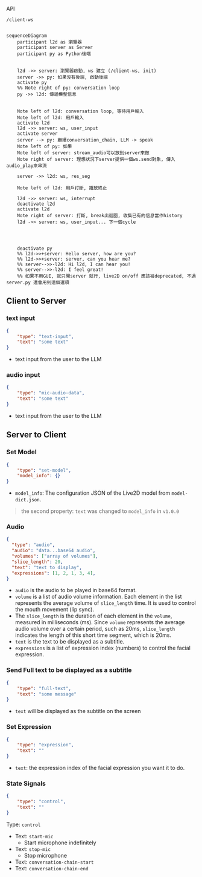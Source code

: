 API

`/client-ws`



~~~mermaid

sequenceDiagram
    participant l2d as 瀏覽器
    participant server as Server
    participant py as Python後端

    
    l2d ->> server: 瀏覽器啟動, ws 建立 (/client-ws, init)
    server ->> py: 如果沒有後端, 啟動後端
    activate py
    %% Note right of py: conversation loop
    py ->> l2d: 傳遞模型信息

    
    Note left of l2d: conversation loop, 等待用戶輸入
    Note left of l2d: 用戶輸入
    activate l2d
    l2d ->> server: ws, user_input
    activate server
    server --> py: 繼續conversation_chain, LLM -> speak
    Note left of py: 如果
    Note left of server: stream_audio可以放到server來做 
    Note right of server: 理想狀況下server提供一個ws.send對象, 傳入audio_play來串流
    
    server ->> l2d: ws, res_seg

    Note left of l2d: 用戶打斷, 播放終止
    
    l2d ->> server: ws, interrupt
    deactivate l2d
    activate l2d
    Note right of server: 打斷, break出迴圈, 收集已有的信息當作history
    l2d ->> server: ws, user_input... 下一個cycle




    deactivate py
    %% l2d->>+server: Hello server, how are you?
    %% l2d->>+server: server, can you hear me?
    %% server-->>-l2d: Hi l2d, I can hear you!
    %% server-->>-l2d: I feel great!
    %% 如果不用GUI, 就只開server 就行, live2D on/off 應該被deprecated, 不過server.py 還會用到這個選項

~~~









## Client to Server

### text input

~~~json
{
	"type": "text-input",
	"text": "some text"
}
~~~

- text input from the user to the LLM



### audio input

~~~json
{
	"type": "mic-audio-data",
	"text": "some text"
}
~~~

- text input from the user to the LLM





## Server to Client





### Set Model

~~~json
{
	"type": "set-model",
	"model_info": {}
}
~~~

- `model_info`: The configuration JSON of the Live2D model from `model-dict.json`.

> the second property: `text` was changed to `model_info` in `v1.0.0`


### Audio

~~~json
{
  "type": "audio",
  "audio": "data...base64 audio",
  "volumes": ["array of volumes"],
  "slice_length": 20,
  "text": "text to display",
  "expressions": [1, 2, 1, 3, 4],
}
~~~

- `audio` is the audio to be played in base64 format.
- `volume` is a list of audio volume information. Each element in the list represents the average volume of `slice_length` time. It is used to control the mouth movement (lip sync).
- The `slice_length` is the duration of each element in the `volume`, measured in milliseconds (ms). Since `volume` represents the average audio volume over a certain period, such as 20ms, `slice_length` indicates the length of this short time segment, which is 20ms.
- `text` is the text to be displayed as a subtitle.
- `expressions` is a list of expression index (numbers) to control the facial expression.





### Send Full text to be displayed as a subtitle

~~~json
{
	"type": "full-text",
	"text": "some message"
}
~~~

- `text` will be displayed as the subtitle on the screen



### Set Expression

~~~json
{
	"type": "expression",
	"text": ""
}
~~~

- `text`: the expression index of the facial expression you want it to do.



### State Signals

~~~json
{
	"type": "control",
	"text": ""
}
~~~

Type: `control`

- Text: `start-mic`
  - Start microphone indefinitely
- Text: `stop-mic`
  - Stop microphone
- Text: `conversation-chain-start`
- Text: `conversation-chain-end`
